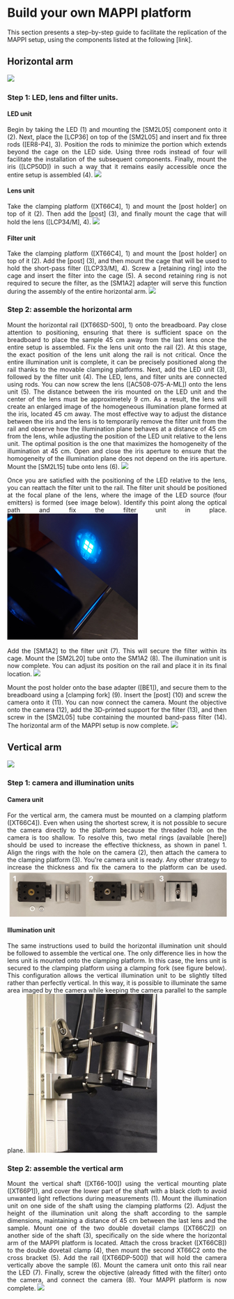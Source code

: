 # Build your own MAPPI platform
<p align="justify">
This section presents a step-by-step guide to facilitate the replication of the MAPPI setup, using the components listed at the following [link].

## Horizontal arm

<img src="https://github.com/micropolimi/APPI/raw/main/images/gif_horizontal_arm_scaled.gif" width="500">

### Step 1: LED, lens and filter units.
#### LED unit
<p align="justify">
Begin by taking the LED (1) and mounting the [SM2L05] component onto it (2). Next, place the [LCP36] on top of the [SM2L05] and insert and fix three rods ([ER8-P4], 3). Position the rods to minimize the portion which extends beyond the cage on the LED side. Using three rods instead of four will facilitate the installation of the subsequent components. Finally, mount the iris ([LCP50D]) in such a way that it remains easily accessible once the entire setup is assembled (4).

<img src="https://github.com/micropolimi/APPI/raw/main/images/LED_unit.png">

#### Lens unit
<p align="justify">
Take the clamping platform ([XT66C4], 1) and mount the [post holder] on top of it (2). Then add the [post] (3), and finally mount the cage that will hold the lens ([LCP34/M], 4).

<img src="https://github.com/micropolimi/APPI/raw/main/images/lens_unit.png">

#### Filter unit
<p align="justify">
Take the clamping platform ([XT66C4], 1) and mount the [post holder] on top of it (2). Add the [post] (3), and then mount the cage that will be used to hold the short-pass filter ([LCP33/M], 4). Screw a [retaining ring] into the cage and insert the filter into the cage (5). A second retaining ring is not required to secure the filter, as the [SM1A2] adapter will serve this function during the assembly of the entire horizontal arm.

<img src="https://github.com/micropolimi/APPI/raw/main/images/filter_unit.png">

### Step 2: assemble the horizontal arm
<p align="justify">
Mount the horizontal rail ([XT66SD-500], 1) onto the breadboard. Pay close attention to positioning, ensuring that there is sufficient space on the breadboard to place the sample 45 cm away from the last lens once the entire setup is assembled. Fix the lens unit onto the rail (2). At this stage, the exact position of the lens unit along the rail is not critical. Once the entire illumination unit is complete, it can be precisely positioned along the rail thanks to the movable clamping platforms. Next, add the LED unit (3), followed by the filter unit (4). The LED, lens, and filter units are connected using rods. You can now screw the lens ([AC508-075-A-ML]) onto the lens unit (5). The distance between the iris mounted on the LED unit and the center of the lens must be approximetely 9 cm. As a result, the lens will create an enlarged image of the homogeneous illumination plane formed at the iris, located 45 cm away. The most effective way to adjust the distance between the iris and the lens is to temporarily remove the filter unit from the rail and observe how the illumination plane behaves at a distance of 45 cm from the lens, while adjusting the position of the LED unit relative to the lens unit. The optimal position is the one that maximizes the homogeneity of the illumination at 45 cm. Open and close the iris aperture to ensure that the homogeneity of the illumination plane does not depend on the iris aperture. Mount the [SM2L15] tube onto lens (6).

<img src="https://github.com/micropolimi/APPI/raw/main/images/h_panel_1.png">

<p align="justify">
Once you are satisfied with the positioning of the LED relative to the lens, you can reattach the filter unit to the rail. The filter unit should be positioned at the focal plane of the lens, where the image of the LED source (four emitters) is formed (see image below). Identify this point along the optical path and fix the filter unit in place.

<img src="https://github.com/micropolimi/APPI/raw/main/images/4_emitters.jpeg" width="300">

<p align="justify">
Add the [SM1A2] to the filter unit (7). This will secure the filter within its cage. Mount the [SM2L20] tube onto the SM1A2 (8). The illumination unit is now complete. You can adjust its position on the rail and place it in its final location.

<img src="https://github.com/micropolimi/APPI/raw/main/images/h_panel_2.png">

<p align="justify">
Mount the post holder onto the base adapter ([BE1]), and secure them to the breadboard using a [clamping fork] (9). Insert the [post] (10) and screw the camera onto it (11). You can now connect the camera. Mount the objective onto the camera (12), add the 3D-printed support for the filter (13), and then screw in the [SM2L05] tube containing the mounted band-pass filter (14). The horizontal arm of the MAPPI setup is now complete. 

<img src="https://github.com/micropolimi/APPI/raw/main/images/h_panel_3.png">

## Vertical arm

<img src="https://github.com/micropolimi/APPI/raw/main/images/gif_vertical_arm_scaled.gif" width="500">

### Step 1: camera and illumination units
#### Camera unit
<p align="justify">
For the vertical arm, the camera must be mounted on a clamping platform ([XT66C4]). Even when using the shortest screw, it is not possible to secure the camera directly to the platform because the threaded hole on the camera is too shallow. To resolve this, two metal rings (available [here]) should be used to increase the effective thickness, as shown in panel 1. Align the rings with the hole on the camera (2), then attach the camera to the clamping platform (3). You're camera unit is ready. Any other strategy to increase the thickness and fix the camera to the platform can be used. 

<img src="https://github.com/micropolimi/APPI/raw/main/images/camera_unit.png">

#### Illumination unit
<p align="justify">
The same instructions used to build the horizontal illumination unit should be followed to assemble the vertical one. The only difference lies in how the lens unit is mounted onto the clamping platform. In this case, the lens unit is secured to the clamping platform using a clamping fork (see figure below). This configuration allows the vertical illumination unit to be slightly tilted rather than perfectly vertical. In this way, it is possible to illuminate the same area imaged by the camera while keeping the camera parallel to the sample plane.  

<img src="https://github.com/micropolimi/APPI/raw/main/images/clamp_detail.jpg" width="300">

### Step 2: assemble the vertical arm
<p align="justify">
Mount the vertical shaft ([XT66-100]) using the vertical mounting plate ([XT66P1]), and cover the lower part of the shaft with a black cloth to avoid unwanted light reflections during measurements (1). Mount the illumination unit on one side of the shaft using the clamping platforms (2). Adjust the height of the illumination unit along the shaft according to the sample dimensions, maintaining a distance of 45 cm between the last lens and the sample.
Mount one of the two double dovetail clamps ([XT66C2]) on another side of the shaft (3), specifically on the side where the horizontal arm of the MAPPI platform is located. Attach the cross bracket ([XT66CB]) to the double dovetail clamp (4), then mount the second XT66C2 onto the cross bracket (5). Add the rail ([XT66DP-500]) that will hold the camera vertically above the sample (6). Mount the camera unit onto this rail near the LED (7). Finally, screw the objective (already fitted with the filter) onto the camera, and connect the camera (8).  
Your MAPPI platform is now complete.

<img src="https://github.com/micropolimi/APPI/raw/main/images/v_panel.png">

[link]: https://github.com/micropolimi/APPI/blob/main/docs/components.md
[LCP36]: https://www.thorlabs.de/thorproduct.cfm?partnumber=LCP36
[ER8-P4]: https://www.thorlabs.com/thorproduct.cfm?partnumber=ER8-P4
[LCP50D]: https://www.thorlabs.com/thorproduct.cfm?partnumber=LCP50D
[XT66C4]: https://www.thorlabs.com/thorproduct.cfm?partnumber=XT66C4
[LCP34/M]: https://www.thorlabs.com/thorproduct.cfm?partnumber=LCP34/M
[LCP33/M]: https://www.thorlabs.com/thorproduct.cfm?partnumber=LCP33/M
[SM1A2]: https://www.thorlabs.com/thorproduct.cfm?partnumber=SM1A2
[XT66SD-500]: https://www.thorlabs.com/thorproduct.cfm?partnumber=XT66SD-500
[AC508-075-A-ML]: https://www.thorlabs.com/thorproduct.cfm?partnumber=AC508-075-A-ML
[SM2L15]: https://www.thorlabs.com/thorproduct.cfm?partnumber=SM2L15
[SM1A2]: https://www.thorlabs.com/thorproduct.cfm?partnumber=SM1A2
[SM2L20]: https://www.thorlabs.com/thorproduct.cfm?partnumber=SM2L20
[BE1]: https://www.thorlabs.com/thorproduct.cfm?partnumber=BE1/M#ad-image-0
[SM2L05]: https://www.thorlabs.com/thorproduct.cfm?partnumber=SM2L05
[XT66-100]: https://www.thorlabs.com/thorproduct.cfm?partnumber=XT66-100
[XT66P1]: https://www.thorlabs.com/thorproduct.cfm?partnumber=XT66P1
[XT66C2]: https://www.thorlabs.com/thorproduct.cfm?partnumber=XT66C2
[XT66CB]: https://www.thorlabs.com/thorproduct.cfm?partnumber=XT66CB
[XT66DP-500]: https://www.thorlabs.com/thorproduct.cfm?partnumber=XT66DP-500
[post]: https://www.thorlabs.com/thorproduct.cfm?partnumber=TR75/M
[post holder]: https://www.thorlabs.com/thorproduct.cfm?partnumber=PH75/M-P5#ad-image-0
[retaining ring]:https://www.thorlabs.com/thorproduct.cfm?partnumber=SM1RR
[clamping Fork]:https://www.thorlabs.com/thorproduct.cfm?partnumber=CF125C/M#ad-image-0
[here]:https://www.thorlabs.com/thorproduct.cfm?partnumber=HW-KIT2/M